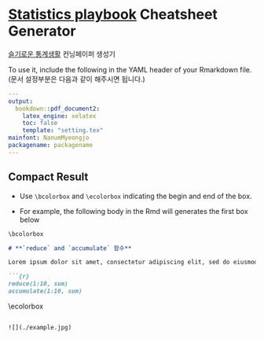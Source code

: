 
# [Statistics playbook](https://www.youtube.com/c/statisticsplaybook) Cheatsheet Generator

[슬기로운 통계생활](https://www.youtube.com/c/statisticsplaybook) 컨닝페이퍼 생성기


To use it, include the following in the YAML header of your Rmarkdown file. (문서 설정부분은 다음과 같이 해주시면 됩니다.)

```yaml
---
output:
  bookdown::pdf_document2:
    latex_engine: xelatex
    toc: false
    template: "setting.tex"
mainfont: NanumMyeongjo
packagename: packagename
---
```

## Compact Result

* Use `\bcolorbox` and `\ecolorbox` indicating the begin and end of the box.

* For example, the following body in the Rmd will generates the first box below

```markdown
\bcolorbox

# **`reduce` and `accumulate` 함수**

Lorem ipsum dolor sit amet, consectetur adipiscing elit, sed do eiusmod tempor incididunt ut labore et dolore magna aliqua. Ut enim ad minim veniam, quis nostrud exercitation ullamco laboris nisi ut aliquip ex ea commodo consequat. Duis aute irure dolor in reprehenderit in voluptate velit esse cillum dolore eu fugiat nulla pariatur. Excepteur sint occaecat cupidatat non proident, sunt in culpa qui officia deserunt mollit anim id est laborum.

```{r}
reduce(1:10, sum)
accumulate(1:10, sum)
```

\ecolorbox
```

![](./example.jpg)
